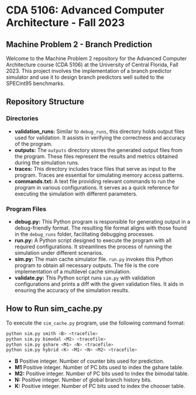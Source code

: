 # CDA 5106: Advanced Computer Architecture - Fall 2023
## Machine Problem 2 - Branch Prediction

Welcome to the Machine Problem 2 repository for the Advanced Computer Architecture course (CDA 5106) at the University of Central Florida, Fall 2023. This project involves the implementation of a branch predictor simulator and use it to design branch predictors well suited to the SPECint95 benchmarks.


## Repository Structure

### Directories
- **validation_runs:** Similar to `debug_runs`, this directory holds output files used for validation. It assists in verifying the correctness and accuracy of the program.
- **outputs:** The `outputs` directory stores the generated output files from the program. These files represent the results and metrics obtained during the simulation runs.
- **traces:** This directory includes trace files that serve as input to the program. Traces are essential for simulating memory access patterns.
- **commands.txt:** A text file providing relevant commands to run the program in various configurations. It serves as a quick reference for executing the simulation with different parameters.

### Program Files
- **debug.py:** This Python program is responsible for generating output in a debug-friendly format. The resulting file format aligns with those found in the `debug_runs` folder, facilitating debugging processes.
- **run.py:** A Python script designed to execute the program with all required configurations. It streamlines the process of running the simulation under different scenarios.
- **sim.py:** The main cache simulator file. `run.py` invokes this Python program to obtain all necessary outputs. The file is the core implementation of a multilevel cache simulation.
- **validate.py:** This Python script runs `sim.py` with validation configurations and prints a diff with the given validation files. It aids in ensuring the accuracy of the simulation results.


## How to Run sim_cache.py
To execute the `sim_cache.py` program, use the following command format:

```bash
python sim.py smith <B> <tracefile>
python sim.py bimodal <M2> <tracefile>
python sim.py gshare <M1> <N> <tracefile>
python sim.py hybrid <K> <M1> <N> <M2> <tracefile>
```

- **B** Positive integer. Number of counter bits used for prediction.
- **M1** Positive integer. Number of PC bits used to index the gshare table.
- **M2:** Positive integer. Number of PC bits used to index the bimodal table.
- **N:** Positive integer. Number of global branch history bits.
- **K:** Positive integer. Number of PC bits used to index the chooser table.
